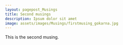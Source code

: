 ```yaml
---
layout: pagepost_Musings
title: Second musings
description: Ipsum dolor sit amet
image: assets/images/Musings/firstmusing_gokarna.jpg
---
```


This is the second musing.